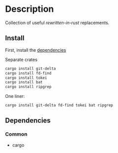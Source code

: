 <!-- vim: set colorcolumn=80: -->

# Description

Collection of useful _rewritten-in-rust_ replacements.

## Install

First, install the [dependencies](#dependencies)

Separate crates

```bash
cargo install git-delta
cargo install fd-find
cargo install tokei
cargo install bat
cargo install ripgrep
```

One liner:

```
cargo install git-delta fd-find tokei bat ripgrep
```

## Dependencies

### Common

- cargo
